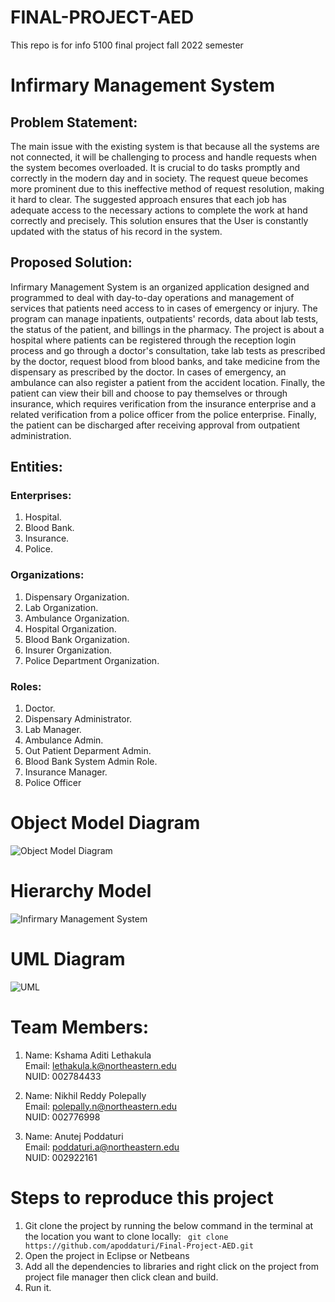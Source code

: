 # FINAL-PROJECT-AED
This repo is for info 5100 final project fall 2022 semester

# Infirmary Management System 
## Problem Statement:
The main issue with the existing system is that because all the systems are not connected, it will be challenging to process and handle requests when the system becomes overloaded. It is crucial to do tasks promptly and correctly in the modern day and in society. The request queue becomes more prominent due to this ineffective method of request resolution, making it hard to clear. The suggested approach ensures that each job has adequate access to the necessary actions to complete the work at hand correctly and precisely. This solution ensures that the User is constantly updated with the status of his record in the system.

## Proposed Solution:
Infirmary Management System is an organized application designed and programmed to deal with day-to-day operations and management of services that patients need access to in cases of emergency or injury. The program can manage inpatients, outpatients' records, data about lab tests, the status of the patient, and billings in the pharmacy. The project is about a hospital where patients can be registered through the reception login process and go through a doctor's consultation, take lab tests as prescribed by the doctor, request blood from blood banks, and take medicine from the dispensary as prescribed by the doctor. In cases of emergency, an ambulance can also register a patient from the accident location. Finally, the patient can view their bill and choose to pay themselves or through insurance, which requires verification from the insurance enterprise and a related verification from a police officer from the police enterprise. Finally, the patient can be discharged after receiving approval from outpatient administration.


## Entities:

### Enterprises:

1. Hospital.
2. Blood Bank.
3. Insurance.
4. Police.

### Organizations:

1. Dispensary Organization.
2. Lab Organization.
3. Ambulance Organization.
4. Hospital Organization.
5. Blood Bank Organization.
6. Insurer Organization.
7. Police Department Organization.

### Roles:

1. Doctor.
2. Dispensary Administrator.
3. Lab Manager.
4. Ambulance Admin.
5. Out Patient Deparment Admin.
6. Blood Bank System Admin Role.
7. Insurance Manager.
8. Police Officer

# Object Model Diagram

![Object Model Diagram](https://github.com/apoddaturi/Final-Project-AED/blob/7d4f6bc09a6dd26c84cb30da9803ef6cc58f28b1/ObjectModel.png)

# Hierarchy Model

![Infirmary Management System](https://github.com/apoddaturi/Final-Project-AED/blob/main/hierarchy.png)

# UML Diagram

![UML](https://github.com/apoddaturi/Final-Project-AED/blob/c04be62c11b7437c647472e74a7413a0dfc1b93e/finalUML.png)

# Team Members:

1.  Name: Kshama Aditi Lethakula </br>
    Email:  lethakula.k@northeastern.edu </br>
    NUID: 002784433

2.  Name: Nikhil Reddy Polepally </br>
    Email: polepally.n@northeastern.edu </br>
    NUID: 002776998

3.  Name: Anutej Poddaturi </br>
    Email: poddaturi.a@northeastern.edu </br>
    NUID: 002922161

# Steps to reproduce this project

1. Git clone the project by running the below command in the terminal at the location you want to clone locally: ``` git clone https://github.com/apoddaturi/Final-Project-AED.git```
2. Open the project in Eclipse or Netbeans
3. Add all the dependencies to libraries and right click on the project from project file manager then click clean and build.
4. Run it.
